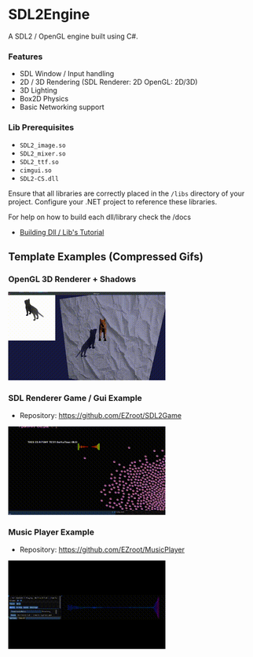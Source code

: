 # SDL2Engine

A SDL2 / OpenGL engine built using C#.

### Features
- SDL Window / Input handling
- 2D / 3D Rendering (SDL Renderer: 2D OpenGL: 2D/3D)
- 3D Lighting
- Box2D Physics
- Basic Networking support
### Lib Prerequisites
- `SDL2_image.so`
- `SDL2_mixer.so`
- `SDL2_ttf.so`
- `cimgui.so`
- `SDL2-CS.dll`

Ensure that all libraries are correctly placed in the `/libs` directory of your project.
Configure your .NET project to reference these libraries.

For help on how to build each dll/library check the /docs
- [Building Dll / Lib's Tutorial](docs/DLLCMAKEHELP.md)

## Template Examples (Compressed Gifs)

### OpenGL 3D  Renderer + Shadows
![OpenGL renderer gif](screenshottys/output.gif)


### SDL Renderer Game / Gui Example
- Repository: https://github.com/EZroot/SDL2Game

![Boids renderer gif](screenshottys/boidz.gif)

### Music Player Example
- Repository: https://github.com/EZroot/MusicPlayer

![OpenGL renderer gif](screenshottys/musik.gif)